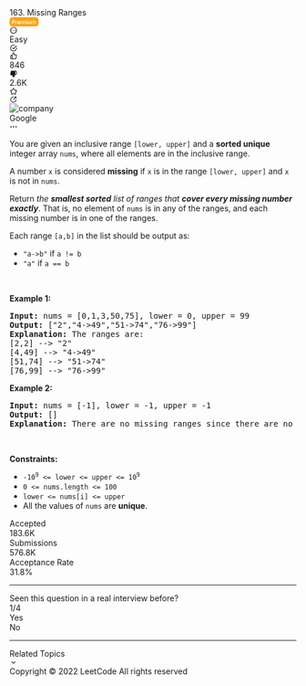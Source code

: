 <div class="flex h-full w-full overflow-y-auto"><div class="flex h-full w-full overflow-y-auto bg-layer-1 dark:bg-dark-layer-1"><div class="flex h-full w-full flex-1 flex-col"><div class="w-full px-5 pt-4"><div class="w-full"><div class="flex space-x-4"><div class="flex-1"><div class="flex items-center"><div class="h-full"><span class="mr-2 text-lg font-medium text-label-1 dark:text-dark-label-1">163. Missing Ranges</span><div class="mt-1 inline-flex min-h-[20px] items-center space-x-2 align-top"><svg xmlns="http://www.w3.org/2000/svg" viewBox="0 0 51 16" width="51" height="16" fill="currentColor"><rect width="51" height="16" rx="5" fill="#FFA116"></rect><path d="M5.7334 8.3623H7.12988C7.51725 8.3623 7.84766 8.22559 8.12109 7.95215C8.39128 7.68197 8.52637 7.35319 8.52637 6.96582C8.52637 6.57845 8.39128 6.24805 8.12109 5.97461C7.84766 5.70117 7.51725 5.56445 7.12988 5.56445C6.74251 5.56445 6.41211 5.70117 6.13867 5.97461C5.86849 6.24805 5.7334 6.57845 5.7334 6.96582V8.3623ZM5.7334 9.55859V11.4092C5.7334 11.5752 5.6748 11.7135 5.55762 11.8242C5.44043 11.9414 5.30208 12 5.14258 12H5.12793C4.96842 12 4.83008 11.9414 4.71289 11.8242C4.5957 11.7135 4.53711 11.5752 4.53711 11.4092V6.96582C4.53711 6.24967 4.79102 5.6377 5.29883 5.12988C5.80664 4.62533 6.41699 4.37305 7.12988 4.37305C7.84603 4.37305 8.45638 4.62533 8.96094 5.12988C9.46875 5.6377 9.72266 6.24967 9.72266 6.96582C9.72266 7.67871 9.46875 8.28906 8.96094 8.79688C8.45638 9.30469 7.84603 9.55859 7.12988 9.55859H5.7334ZM12.9844 6.375C13.1471 6.375 13.2871 6.43359 13.4043 6.55078C13.5182 6.66797 13.5752 6.80794 13.5752 6.9707V6.98047C13.5752 7.14323 13.5182 7.28158 13.4043 7.39551C13.2871 7.5127 13.1471 7.57129 12.9844 7.57129H12.7061C12.4391 7.57129 12.2129 7.66406 12.0273 7.84961C11.8451 8.03516 11.7523 8.26139 11.749 8.52832V11.4092C11.749 11.5752 11.6904 11.7135 11.5732 11.8242C11.4561 11.9414 11.3177 12 11.1582 12H11.1436C10.984 12 10.8457 11.9414 10.7285 11.8242C10.6113 11.7135 10.5527 11.5752 10.5527 11.4092V8.52832C10.5592 7.93262 10.7692 7.4248 11.1826 7.00488C11.6025 6.58496 12.1104 6.375 12.7061 6.375H12.9844ZM16.7832 7.58105C16.334 7.58105 15.9515 7.73893 15.6357 8.05469C15.3232 8.37044 15.167 8.75293 15.167 9.20215V9.23633L17.8965 8.01074C17.6556 7.72428 17.2845 7.58105 16.7832 7.58105ZM19.3369 8.01562C19.376 8.09701 19.3955 8.18001 19.3955 8.26465C19.3955 8.33301 19.3825 8.40137 19.3564 8.46973C19.3011 8.62272 19.1969 8.7334 19.0439 8.80176C18.5882 9.00684 17.9893 9.27702 17.2471 9.6123C16.3258 10.029 15.7855 10.2747 15.626 10.3496C15.8734 10.6621 16.2591 10.8184 16.7832 10.8184C17.1315 10.8184 17.4473 10.7158 17.7305 10.5107C18.0072 10.3089 18.2008 10.0485 18.3115 9.72949C18.4059 9.46257 18.5947 9.3291 18.8779 9.3291C19.0798 9.3291 19.2409 9.41374 19.3613 9.58301C19.4362 9.68717 19.4736 9.79622 19.4736 9.91016C19.4736 9.97852 19.4606 10.0485 19.4346 10.1201C19.2425 10.6768 18.9056 11.126 18.4238 11.4678C17.9355 11.8226 17.3887 12 16.7832 12C16.0085 12 15.346 11.7249 14.7959 11.1748C14.2458 10.6247 13.9707 9.96224 13.9707 9.1875C13.9707 8.41276 14.2458 7.75033 14.7959 7.2002C15.346 6.65007 16.0085 6.375 16.7832 6.375C17.3431 6.375 17.8542 6.52799 18.3164 6.83398C18.7754 7.13346 19.1156 7.52734 19.3369 8.01562ZM21.5537 11.4092C21.5537 11.5752 21.4951 11.7135 21.3779 11.8242C21.2607 11.9414 21.1224 12 20.9629 12H20.9482C20.7887 12 20.6504 11.9414 20.5332 11.8242C20.416 11.7135 20.3574 11.5752 20.3574 11.4092V8.72363C20.3574 8.0791 20.5869 7.52572 21.0459 7.06348C21.5049 6.60449 22.0583 6.375 22.7061 6.375C23.4808 6.375 24.0651 6.63216 24.459 7.14648C24.8496 6.63216 25.4323 6.375 26.207 6.375C26.8548 6.375 27.4082 6.60449 27.8672 7.06348C28.3262 7.52572 28.5557 8.0791 28.5557 8.72363V11.4092C28.5557 11.5719 28.4987 11.7103 28.3848 11.8242C28.2676 11.9414 28.1276 12 27.9648 12H27.9551C27.7891 12 27.6507 11.9414 27.54 11.8242C27.4229 11.7135 27.3643 11.5752 27.3643 11.4092V8.72363C27.3643 8.40462 27.252 8.13281 27.0273 7.9082C26.8027 7.68359 26.5293 7.57129 26.207 7.57129C25.888 7.57129 25.6162 7.68359 25.3916 7.9082C25.167 8.13281 25.0547 8.40462 25.0547 8.72363V11.4092C25.0547 11.5752 24.9961 11.7135 24.8789 11.8242C24.7682 11.9414 24.6299 12 24.4639 12H24.4541C24.2913 12 24.1514 11.9414 24.0342 11.8242C23.917 11.7135 23.8584 11.5752 23.8584 11.4092V8.72363C23.8584 8.40462 23.7461 8.13281 23.5215 7.9082C23.2969 7.68359 23.0251 7.57129 22.7061 7.57129C22.387 7.57129 22.1152 7.68359 21.8906 7.9082C21.666 8.13281 21.5537 8.40462 21.5537 8.72363V11.4092ZM30.3232 6.375C30.4893 6.375 30.6276 6.43359 30.7383 6.55078C30.8555 6.66797 30.9141 6.80794 30.9141 6.9707V11.4092C30.9141 11.5752 30.8555 11.7135 30.7383 11.8242C30.6276 11.9414 30.4893 12 30.3232 12H30.3135C30.1507 12 30.0107 11.9414 29.8936 11.8242C29.7764 11.7135 29.7178 11.5752 29.7178 11.4092V6.9707C29.7178 6.80794 29.7764 6.66797 29.8936 6.55078C30.0107 6.43359 30.1507 6.375 30.3135 6.375H30.3232ZM30.3184 5.74023C30.1296 5.74023 29.9684 5.6735 29.835 5.54004C29.7015 5.40658 29.6348 5.24544 29.6348 5.05664C29.6348 4.87109 29.7015 4.71159 29.835 4.57812C29.9684 4.44466 30.1296 4.37793 30.3184 4.37793C30.5039 4.37793 30.6634 4.44466 30.7969 4.57812C30.9336 4.70833 31.002 4.86784 31.002 5.05664C31.002 5.2487 30.9336 5.40983 30.7969 5.54004C30.6634 5.6735 30.5039 5.74023 30.3184 5.74023ZM33.2725 9.6416C33.2725 9.96387 33.3848 10.2389 33.6094 10.4668C33.8372 10.6914 34.1139 10.8037 34.4395 10.8037C34.7617 10.8037 35.0368 10.6914 35.2646 10.4668C35.4893 10.2389 35.6016 9.96387 35.6016 9.6416V6.9707C35.6016 6.80794 35.6602 6.66797 35.7773 6.55078C35.8945 6.43359 36.0345 6.375 36.1973 6.375H36.207C36.373 6.375 36.5114 6.43359 36.6221 6.55078C36.7393 6.66797 36.7979 6.80794 36.7979 6.9707V9.6416C36.7979 10.2894 36.5667 10.8444 36.1045 11.3066C35.6423 11.7689 35.0872 12 34.4395 12C33.7884 12 33.2318 11.7689 32.7695 11.3066C32.3073 10.8444 32.0762 10.2894 32.0762 9.6416V6.9707C32.0762 6.80794 32.1348 6.66797 32.252 6.55078C32.3691 6.43359 32.5075 6.375 32.667 6.375H32.6816C32.8411 6.375 32.9795 6.43359 33.0967 6.55078C33.2139 6.66797 33.2725 6.80794 33.2725 6.9707V9.6416ZM38.9756 11.4092C38.9756 11.5752 38.917 11.7135 38.7998 11.8242C38.6826 11.9414 38.5443 12 38.3848 12H38.3701C38.2106 12 38.0723 11.9414 37.9551 11.8242C37.8379 11.7135 37.7793 11.5752 37.7793 11.4092V8.72363C37.7793 8.0791 38.0088 7.52572 38.4678 7.06348C38.9268 6.60449 39.4801 6.375 40.1279 6.375C40.9027 6.375 41.487 6.63216 41.8809 7.14648C42.2715 6.63216 42.8542 6.375 43.6289 6.375C44.2767 6.375 44.8301 6.60449 45.2891 7.06348C45.748 7.52572 45.9775 8.0791 45.9775 8.72363V11.4092C45.9775 11.5719 45.9206 11.7103 45.8066 11.8242C45.6895 11.9414 45.5495 12 45.3867 12H45.377C45.2109 12 45.0726 11.9414 44.9619 11.8242C44.8447 11.7135 44.7861 11.5752 44.7861 11.4092V8.72363C44.7861 8.40462 44.6738 8.13281 44.4492 7.9082C44.2246 7.68359 43.9512 7.57129 43.6289 7.57129C43.3099 7.57129 43.0381 7.68359 42.8135 7.9082C42.5889 8.13281 42.4766 8.40462 42.4766 8.72363V11.4092C42.4766 11.5752 42.418 11.7135 42.3008 11.8242C42.1901 11.9414 42.0518 12 41.8857 12H41.876C41.7132 12 41.5732 11.9414 41.4561 11.8242C41.3389 11.7135 41.2803 11.5752 41.2803 11.4092V8.72363C41.2803 8.40462 41.168 8.13281 40.9434 7.9082C40.7188 7.68359 40.4469 7.57129 40.1279 7.57129C39.8089 7.57129 39.5371 7.68359 39.3125 7.9082C39.0879 8.13281 38.9756 8.40462 38.9756 8.72363V11.4092Z" fill="white"></path></svg><div class="inline-flex items-center space-x-2"></div></div></div></div></div><div class="flex items-center"><div class="inline-flex gap-4 text-lg"><div class="popover-wrapper inline-block" data-headlessui-state=""><div><div id="headlessui-popover-button-4" aria-expanded="false" data-headlessui-state=""><div class="cursor-pointer rounded p-[3px] text-gray-6 transition-colors dark:text-dark-gray-6 hover:bg-fill-3 dark:hover:bg-dark-fill-3"><svg xmlns="http://www.w3.org/2000/svg" viewBox="0 0 24 24" width="1em" height="1em" fill="currentColor"><path fill-rule="evenodd" d="M12 2c5.523 0 10 4.477 10 10s-4.477 10-10 10S2 17.523 2 12 6.477 2 12 2zm0 2a8 8 0 100 16 8 8 0 000-16zm-4.998 9.27a1.25 1.25 0 100-2.5 1.25 1.25 0 000 2.5zm6.25-1.25a1.25 1.25 0 11-2.5 0 1.25 1.25 0 012.5 0zm3.75 1.25a1.25 1.25 0 100-2.5 1.25 1.25 0 000 2.5z" clip-rule="evenodd"></path></svg></div></div></div></div></div></div></div><div class="mt-3 flex space-x-4"><div><div class="bg-olive dark:bg-dark-olive text-olive dark:text-dark-olive inline-block rounded-[21px] bg-opacity-[.15] px-2.5 py-1 text-xs font-medium capitalize dark:bg-opacity-[.15]">Easy</div></div><div class="rounded p-[3px] text-lg transition-colors duration-200 text-green-s dark:text-dark-green-s"><svg xmlns="http://www.w3.org/2000/svg" viewBox="0 0 24 24" width="1em" height="1em" fill="currentColor"><path fill-rule="evenodd" d="M20 12.005v-.828a1 1 0 112 0v.829a10 10 0 11-5.93-9.14 1 1 0 01-.814 1.826A8 8 0 1020 12.005zM8.593 10.852a1 1 0 011.414 0L12 12.844l8.293-8.3a1 1 0 011.415 1.413l-9 9.009a1 1 0 01-1.415 0l-2.7-2.7a1 1 0 010-1.414z" clip-rule="evenodd"></path></svg></div><div><div class="flex items-center space-x-4"><div class="text-xstransition-colors flex cursor-pointer items-center space-x-1 rounded py-[3px] px-1 hover:bg-fill-3 dark:hover:bg-dark-fill-3 text-gray-6 dark:text-dark-gray-6"><div class="text-lg text-gray-6 dark:text-dark-gray-6"><svg xmlns="http://www.w3.org/2000/svg" viewBox="0 0 24 24" width="1em" height="1em" fill="currentColor"><path fill-rule="evenodd" d="M7.04 9.11l3.297-7.419a1 1 0 01.914-.594 3.67 3.67 0 013.67 3.671V7.33h4.028a2.78 2.78 0 012.78 3.2l-1.228 8.01a2.778 2.778 0 01-2.769 2.363H5.019a2.78 2.78 0 01-2.78-2.78V11.89a2.78 2.78 0 012.78-2.78H7.04zm-2.02 2a.78.78 0 00-.781.78v6.232c0 .431.35.78.78.78H6.69V11.11H5.02zm12.723 7.793a.781.781 0 00.781-.666l1.228-8.01a.78.78 0 00-.791-.898h-5.04a1 1 0 01-1-1V4.77c0-.712-.444-1.32-1.07-1.56L8.69 10.322v8.58h9.053z" clip-rule="evenodd"></path></svg></div><div class="text-xs">846</div></div><div class="text-xstransition-colors flex cursor-pointer items-center space-x-1 rounded py-[3px] px-1 hover:bg-fill-3 dark:hover:bg-dark-fill-3 text-gray-6 dark:text-dark-gray-6"><div class="text-lg text-blue-s dark:text-dark-blue-s"><svg xmlns="http://www.w3.org/2000/svg" viewBox="0 0 24 24" width="1em" height="1em" fill="currentColor"><path fill-rule="evenodd" d="M16.96 14.893l-3.297 7.418a1 1 0 01-.914.594 3.67 3.67 0 01-3.67-3.67v-2.562H5.05a2.78 2.78 0 01-2.78-3.199l1.228-8.01A2.778 2.778 0 016.268 3.1H18.98a2.78 2.78 0 012.78 2.78v6.233a2.78 2.78 0 01-2.78 2.78H16.96zm2.02-2a.78.78 0 00.781-.78V5.88a.78.78 0 00-.78-.78H17.31v7.792h1.67z" clip-rule="evenodd"></path></svg></div><div class="text-xs">2.6K</div></div></div></div><div><div class="popover-wrapper inline-block" data-headlessui-state=""><div><div id="headlessui-popover-button-7" aria-expanded="false" data-headlessui-state=""><div><div class="flex h-full cursor-pointer items-center rounded p-[3px] text-lg transition-colors hover:bg-fill-3 dark:hover:bg-dark-fill-3 text-gray-6 dark:text-dark-gray-6"><svg xmlns="http://www.w3.org/2000/svg" viewBox="0 0 24 24" width="1em" height="1em" fill="currentColor"><path fill-rule="evenodd" d="M11.394 2.074a2.5 2.5 0 011.212 0c.723.181 1.185.735 1.526 1.262.342.528.703 1.259 1.131 2.127l.392.795c.302.61.348.667.386.7a.502.502 0 00.086.063c.043.025.11.052.786.15l.877.128c.958.139 1.764.256 2.372.418.606.162 1.276.43 1.671 1.062a2.5 2.5 0 01.375 1.152c.052.744-.333 1.354-.728 1.841-.397.489-.98 1.058-1.674 1.733l-.634.619c-.489.476-.527.537-.548.583a.506.506 0 00-.033.101c-.01.05-.015.122.1.794l.15.873c.164.954.302 1.758.335 2.386.034.627-.014 1.346-.493 1.918a2.5 2.5 0 01-.98.712c-.692.279-1.39.102-1.976-.124-.588-.226-1.309-.605-2.165-1.056l-.785-.412c-.603-.317-.674-.335-.724-.34a.496.496 0 00-.106 0c-.05.005-.12.023-.724.34l-.785.412c-.856.45-1.577.83-2.165 1.056-.585.226-1.284.403-1.976.124a2.501 2.501 0 01-.98-.712c-.48-.572-.527-1.291-.493-1.918.033-.628.171-1.431.335-2.386l.15-.873c.115-.672.11-.745.1-.794a.5.5 0 00-.033-.101c-.02-.046-.06-.107-.548-.583l-.634-.619c-.694-.675-1.277-1.244-1.674-1.733-.395-.487-.78-1.097-.728-1.841a2.5 2.5 0 01.375-1.152c.395-.633 1.065-.9 1.67-1.062.61-.162 1.415-.28 2.373-.418l.877-.128c.675-.098.743-.125.786-.15a.5.5 0 00.086-.062c.038-.034.084-.09.386-.701l.392-.795c.428-.868.789-1.599 1.131-2.127.341-.527.803-1.08 1.526-1.262zm.493 1.939c-.023.013-.132.089-.34.41-.271.418-.58 1.042-1.045 1.982l-.364.738-.05.103c-.213.434-.428.872-.788 1.197a2.5 2.5 0 01-.43.312c-.42.241-.903.31-1.381.379a52.6 52.6 0 00-.114.016l-.815.119c-1.037.15-1.725.252-2.207.38-.37.099-.476.18-.495.197a.5.5 0 00-.07.216c.005.025.044.153.285.45.314.386.811.874 1.562 1.605l.59.575.082.08c.346.336.697.676.895 1.118.072.162.127.332.164.506.1.474.016.955-.067 1.431l-.02.113-.138.811c-.178 1.033-.294 1.72-.32 2.217-.02.382.023.508.034.532.05.058.113.103.183.133.026.003.16.006.516-.132.465-.18 1.082-.502 2.01-.99l.728-.382.102-.054c.427-.226.859-.454 1.34-.505.177-.02.355-.02.532 0 .481.051.913.28 1.34.505l.102.054.728.383c.928.487 1.545.81 2.01.99.357.137.49.134.516.13a.499.499 0 00.183-.132c.01-.024.055-.15.034-.532-.026-.497-.142-1.184-.32-2.217l-.139-.81-.02-.114c-.082-.476-.166-.957-.066-1.431.037-.174.092-.344.164-.506.198-.442.549-.782.895-1.118a20.8 20.8 0 00.083-.08l.59-.575c.75-.731 1.247-1.219 1.561-1.606.241-.296.28-.424.285-.45a.5.5 0 00-.07-.215c-.02-.017-.126-.098-.495-.196-.482-.129-1.17-.23-2.207-.381l-.815-.119-.113-.016c-.479-.068-.963-.138-1.382-.379a2.5 2.5 0 01-.43-.312c-.36-.325-.575-.763-.788-1.197a31.757 31.757 0 00-.05-.103l-.364-.738c-.464-.94-.774-1.564-1.045-1.982-.208-.321-.317-.397-.34-.41a.5.5 0 00-.226 0zm8.326 6.044v.002-.002zm-3.246 9.575h-.002.002zm-9.934 0h.002-.002zm-3.246-9.575v.002-.002z" clip-rule="evenodd"></path></svg></div></div></div></div></div></div><div><div class="popover-wrapper inline-block" data-headlessui-state=""><div><div id="headlessui-popover-button-16" aria-expanded="false" data-headlessui-state=""><div class="flex h-full cursor-pointer items-center rounded p-[3px] text-lg text-dark-gray-6 transition-colors dark:text-dark-gray-6 hover:bg-fill-3 dark:hover:bg-dark-fill-3"><svg xmlns="http://www.w3.org/2000/svg" viewBox="0 0 24 24" width="1em" height="1em" fill="currentColor"><path fill-rule="evenodd" d="M11.5 5.5a7 7 0 107 7 1 1 0 112 0 9 9 0 11-9-9 1 1 0 110 2z" clip-rule="evenodd"></path><path fill-rule="evenodd" d="M20.207 3.793a1 1 0 010 1.414l-7 7a1 1 0 01-1.414-1.414l7-7a1 1 0 011.414 0z" clip-rule="evenodd"></path><path fill-rule="evenodd" d="M14.5 4.5a1 1 0 011-1h4a1 1 0 011 1v4a1 1 0 11-2 0v-3h-3a1 1 0 01-1-1z" clip-rule="evenodd"></path></svg></div></div></div></div></div></div></div></div><div class="px-5 pt-3"><div class="relative"><div class="flex flex-wrap gap-4"><div class="transition-colors flex cursor-pointer items-center space-x-1.5 rounded-[21px] px-2 py-1 text-xs hover:bg-opacity-20 bg-fill-3 dark:bg-dark-fill-3 text-label-2 dark:text-dark-label-2 hover:bg-fill-2 dark:hover:bg-dark-fill-2 group transition-all hover:bg-brand-orange/20 dark:hover:bg-brand-orange/20 max-w-[140px]"><div class="h-3 w-3 shrink-0"><img src="https://assets.leetcode.com/static_assets/company/logo_google_icon_143197.png" class="object-cover" alt="company"></div><div class="group-hover:text-brand-orange dark:group-hover:text-dark-brand-orange truncate">Google</div></div><div class="transition-colors flex cursor-pointer items-center space-x-1.5 rounded-[21px] px-2 py-1 text-xs hover:bg-opacity-20 bg-fill-3 dark:bg-dark-fill-3 text-label-2 dark:text-dark-label-2 hover:bg-fill-2 dark:hover:bg-dark-fill-2 group transition-all hover:bg-brand-orange/20 dark:hover:bg-brand-orange/20"><div class="group-hover:text-brand-orange dark:group-hover:text-dark-brand-orange"><svg xmlns="http://www.w3.org/2000/svg" viewBox="0 0 24 24" width="1em" height="1em" fill="currentColor" class="text-xs"><path fill-rule="evenodd" d="M4.4 14a2 2 0 100-4 2 2 0 000 4zm9.6-2a2 2 0 11-4 0 2 2 0 014 0zm7.6 0a2 2 0 11-4 0 2 2 0 014 0z" clip-rule="evenodd"></path></svg></div></div></div></div></div><div class="px-5 pt-4"><div class="_1l1MA"><p>You are given an inclusive range <code>[lower, upper]</code> and a <strong>sorted unique</strong> integer array <code>nums</code>, where all elements are in the inclusive range.</p>

<p>A number <code>x</code> is considered <strong>missing</strong> if <code>x</code> is in the range <code>[lower, upper]</code> and <code>x</code> is not in <code>nums</code>.</p>

<p>Return <em>the <strong>smallest sorted</strong> list of ranges that <strong>cover every missing number exactly</strong></em>. That is, no element of <code>nums</code> is in any of the ranges, and each missing number is in one of the ranges.</p>

<p>Each range <code>[a,b]</code> in the list should be output as:</p>

<ul>
	<li><code>"a-&gt;b"</code> if <code>a != b</code></li>
	<li><code>"a"</code> if <code>a == b</code></li>
</ul>

<p>&nbsp;</p>
<p><strong>Example 1:</strong></p>

<pre><strong>Input:</strong> nums = [0,1,3,50,75], lower = 0, upper = 99
<strong>Output:</strong> ["2","4-&gt;49","51-&gt;74","76-&gt;99"]
<strong>Explanation:</strong> The ranges are:
[2,2] --&gt; "2"
[4,49] --&gt; "4-&gt;49"
[51,74] --&gt; "51-&gt;74"
[76,99] --&gt; "76-&gt;99"
</pre>

<p><strong>Example 2:</strong></p>

<pre><strong>Input:</strong> nums = [-1], lower = -1, upper = -1
<strong>Output:</strong> []
<strong>Explanation:</strong> There are no missing ranges since there are no missing numbers.
</pre>

<p>&nbsp;</p>
<p><strong>Constraints:</strong></p>

<ul>
	<li><code>-10<sup>9</sup> &lt;= lower &lt;= upper &lt;= 10<sup>9</sup></code></li>
	<li><code>0 &lt;= nums.length &lt;= 100</code></li>
	<li><code>lower &lt;= nums[i] &lt;= upper</code></li>
	<li>All the values of <code>nums</code> are <strong>unique</strong>.</li>
</ul>
</div></div><div class="px-5 py-3 pt-[38px]"><div class="flex h-full flex-wrap items-center"><div class="mr-4 flex items-center space-x-2.5"><div class="text-label-2 dark:text-dark-label-2 text-xs">Accepted</div><div class="text-label-1 dark:text-dark-label-1 text-sm font-medium">183.6K</div></div><div class="bg-divider-2 dark:bg-dark-divider-2 h-full w-px border-divider-1 dark:border-dark-divider-1 mr-4 max-h-[14px]"></div><div class="mr-4 flex items-center space-x-2.5"><div class="text-label-2 dark:text-dark-label-2 text-xs">Submissions</div><div class="text-label-1 dark:text-dark-label-1 text-sm font-medium">576.8K</div></div><div class="bg-divider-2 dark:bg-dark-divider-2 h-full w-px border-divider-1 dark:border-dark-divider-1 mr-4 max-h-[14px]"></div><div class="mr-4 flex items-center space-x-2.5"><div class="text-label-2 dark:text-dark-label-2 text-xs">Acceptance Rate</div><div class="text-label-1 dark:text-dark-label-1 text-sm font-medium"><span class="text-md font-medium">31.8%</span></div></div></div></div><hr class="border-divider-3 dark:border-dark-divider-3 mx-5"><div class="px-5 py-3"><div><div class="mb-2 flex items-center space-x-4"><div class="text-label-2 dark:text-dark-label-2 text-md">Seen this question in a real interview before?</div><div class="text-label-3 dark:text-dark-label-3 text-md font-medium">1/4</div></div><div class="flex"><div class="py-1 px-2 cursor-pointer text-xs mr-3 rounded-[12px] text-label-2 dark:text-dark-label-2 bg-fill-3 dark:bg-dark-fill-3 hover:bg-fill-2 dark:hover:bg-dark-fill-2" data-has-seen="true">Yes</div><div class="py-1 px-2 cursor-pointer text-xs mr-3 rounded-[12px] text-label-2 dark:text-dark-label-2 bg-fill-3 dark:bg-dark-fill-3 hover:bg-fill-2 dark:hover:bg-dark-fill-2">No</div></div></div></div><hr class="border-divider-3 dark:border-dark-divider-3 mx-5"><div class="px-5 py-3"><div class="flex flex-col"><div class="group flex cursor-pointer items-center transition-colors text-label-2 dark:text-dark-label-2 hover:text-label-1 dark:hover:text-dark-label-1"><div class="flex-1 text-sm leading-[22px]">Related Topics</div><div class="text-[24px] transition-colors text-gray-4 dark:text-dark-gray-4 group-hover:text-gray-5 dark:group-hover:text-dark-gray-5"><svg xmlns="http://www.w3.org/2000/svg" viewBox="0 0 24 24" width="1em" height="1em" fill="currentColor"><path fill-rule="evenodd" d="M16.293 9.293a1 1 0 111.414 1.414l-5 5a1 1 0 01-1.414 0l-5-5a1 1 0 011.414-1.414L12 13.586l4.293-4.293z" clip-rule="evenodd"></path></svg></div></div></div></div><div class="mt-auto px-5 pt-8 pb-2.5"><div class="text-label-2 dark:text-dark-label-2 text-xs">Copyright ©️ 2022 LeetCode All rights reserved</div></div></div></div></div>
